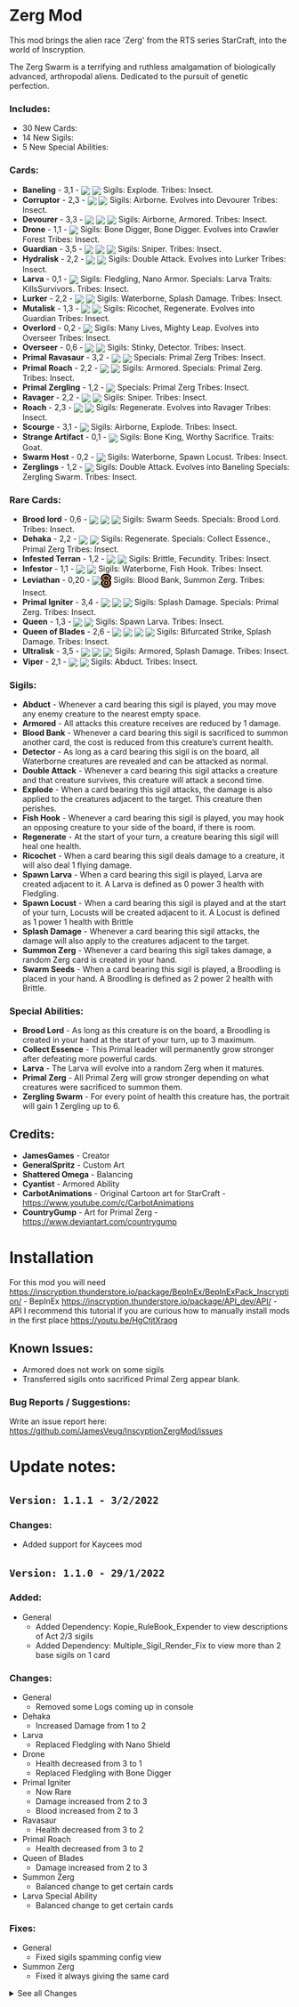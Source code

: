 # Zerg Mod
This mod brings the alien race 'Zerg' from the RTS series StarCraft, into the world of Inscryption.

The Zerg Swarm is a terrifying and ruthless amalgamation of biologically advanced, arthropodal aliens. Dedicated to the pursuit of genetic perfection.

### Includes:
- 30 New Cards:
- 14 New Sigils:
- 5 New Special Abilities:

### Cards:
- **Baneling** - 3,1 - <img align="center" src="https://tinyurl.com/2p86btxk"> <img align="center" src="https://tinyurl.com/2p86btxk"> Sigils: Explode. Tribes: Insect.
- **Corruptor** - 2,3 - <img align="center" src="https://tinyurl.com/34daekbw"> <img align="center" src="https://tinyurl.com/34daekbw"> Sigils: Airborne. Evolves into Devourer Tribes: Insect.
- **Devourer** - 3,3 - <img align="center" src="https://tinyurl.com/34daekbw"> <img align="center" src="https://tinyurl.com/34daekbw"> <img align="center" src="https://tinyurl.com/34daekbw"> Sigils: Airborne, Armored. Tribes: Insect.
- **Drone** - 1,1 - <img align="center" src="https://tinyurl.com/34daekbw"> Sigils: Bone Digger, Bone Digger. Evolves into Crawler Forest Tribes: Insect.
- **Guardian** - 3,5 - <img align="center" src="https://tinyurl.com/34daekbw"> <img align="center" src="https://tinyurl.com/34daekbw"> <img align="center" src="https://tinyurl.com/34daekbw"> Sigils: Sniper. Tribes: Insect.
- **Hydralisk** - 2,2 - <img align="center" src="https://tinyurl.com/34daekbw"> <img align="center" src="https://tinyurl.com/34daekbw"> Sigils: Double Attack. Evolves into Lurker Tribes: Insect.
- **Larva** - 0,1 - <img align="center" src="https://tinyurl.com/34daekbw"> Sigils: Fledgling, Nano Armor. Specials: Larva Traits: KillsSurvivors. Tribes: Insect.
- **Lurker** - 2,2 - <img align="center" src="https://tinyurl.com/34daekbw"> <img align="center" src="https://tinyurl.com/34daekbw"> Sigils: Waterborne, Splash Damage. Tribes: Insect.
- **Mutalisk** - 1,3 - <img align="center" src="https://tinyurl.com/34daekbw"> <img align="center" src="https://tinyurl.com/34daekbw"> Sigils: Ricochet, Regenerate. Evolves into Guardian Tribes: Insect.
- **Overlord** - 0,2 - <img align="center" src="https://tinyurl.com/34daekbw"> Sigils: Many Lives, Mighty Leap. Evolves into Overseer Tribes: Insect.
- **Overseer** - 0,6 - <img align="center" src="https://tinyurl.com/34daekbw"> <img align="center" src="https://tinyurl.com/34daekbw"> Sigils: Stinky, Detector. Tribes: Insect.
- **Primal Ravasaur** - 3,2 - <img align="center" src="https://tinyurl.com/34daekbw"> <img align="center" src="https://tinyurl.com/34daekbw"> Specials: Primal Zerg Tribes: Insect.
- **Primal Roach** - 2,2 - <img align="center" src="https://tinyurl.com/34daekbw"> <img align="center" src="https://tinyurl.com/34daekbw"> Sigils: Armored. Specials: Primal Zerg. Tribes: Insect.
- **Primal Zergling** - 1,2 - <img align="center" src="https://tinyurl.com/34daekbw"> Specials: Primal Zerg Tribes: Insect.
- **Ravager** - 2,2 - <img align="center" src="https://tinyurl.com/34daekbw"> <img align="center" src="https://tinyurl.com/34daekbw"> Sigils: Sniper. Tribes: Insect.
- **Roach** - 2,3 - <img align="center" src="https://tinyurl.com/34daekbw"> <img align="center" src="https://tinyurl.com/34daekbw"> Sigils: Regenerate. Evolves into Ravager Tribes: Insect.
- **Scourge** - 3,1 - <img align="center" src="https://tinyurl.com/34daekbw"> Sigils: Airborne, Explode. Tribes: Insect.
- **Strange Artifact** - 0,1 - <img align="center" src="https://tinyurl.com/34daekbw"> Sigils: Bone King, Worthy Sacrifice. Traits: Goat.
- **Swarm Host** - 0,2 - <img align="center" src="https://tinyurl.com/34daekbw"> Sigils: Waterborne, Spawn Locust. Tribes: Insect.
- **Zerglings** - 1,2 - <img align="center" src="https://tinyurl.com/34daekbw"> Sigils: Double Attack. Evolves into Baneling Specials: Zergling Swarm. Tribes: Insect.

### Rare Cards:
- **Brood lord** - 0,6 - <img align="center" src="https://tinyurl.com/34daekbw"> <img align="center" src="https://tinyurl.com/34daekbw"> <img align="center" src="https://tinyurl.com/34daekbw"> Sigils: Swarm Seeds. Specials: Brood Lord. Tribes: Insect.
- **Dehaka** - 2,2 - <img align="center" src="https://tinyurl.com/34daekbw"> <img align="center" src="https://tinyurl.com/34daekbw"> Sigils: Regenerate. Specials: Collect Essence., Primal Zerg Tribes: Insect.
- **Infested Terran** - 1,2 - <img align="center" src="https://tinyurl.com/2p86btxk"> <img align="center" src="https://tinyurl.com/2p86btxk"> Sigils: Brittle, Fecundity. Tribes: Insect.
- **Infestor** - 1,1 - <img align="center" src="https://tinyurl.com/34daekbw"> <img align="center" src="https://tinyurl.com/34daekbw"> Sigils: Waterborne, Fish Hook. Tribes: Insect.
- **Leviathan** - 0,20 - <img align="center" src="https://tinyurl.com/2p86btxk"><img align="center" src="https://raw.githubusercontent.com/JamesVeug/InscyptionReadmeMaker/main/Artwork/Git/cost_bone_8.png"> Sigils: Blood Bank, Summon Zerg. Tribes: Insect.
- **Primal Igniter** - 3,4 - <img align="center" src="https://tinyurl.com/34daekbw"> <img align="center" src="https://tinyurl.com/34daekbw"> <img align="center" src="https://tinyurl.com/34daekbw"> Sigils: Splash Damage. Specials: Primal Zerg. Tribes: Insect.
- **Queen** - 1,3 - <img align="center" src="https://tinyurl.com/34daekbw"> <img align="center" src="https://tinyurl.com/34daekbw"> Sigils: Spawn Larva. Tribes: Insect.
- **Queen of Blades** - 2,6 - <img align="center" src="https://tinyurl.com/34daekbw"> <img align="center" src="https://tinyurl.com/34daekbw"> <img align="center" src="https://tinyurl.com/34daekbw"> <img align="center" src="https://tinyurl.com/34daekbw"> Sigils: Bifurcated Strike, Splash Damage. Tribes: Insect.
- **Ultralisk** - 3,5 - <img align="center" src="https://tinyurl.com/34daekbw"> <img align="center" src="https://tinyurl.com/34daekbw"> <img align="center" src="https://tinyurl.com/34daekbw"> Sigils: Armored, Splash Damage. Tribes: Insect.
- **Viper** - 2,1 - <img align="center" src="https://tinyurl.com/34daekbw"> <img align="center" src="https://tinyurl.com/34daekbw"> Sigils: Abduct. Tribes: Insect.

### Sigils:
- **Abduct** - Whenever a card bearing this sigil is played, you may move any enemy creature to the nearest empty space.
- **Armored** - All attacks this creature receives are reduced by 1 damage.
- **Blood Bank** - Whenever a card bearing this sigil is sacrificed to summon another card, the cost is reduced from this creature’s current health.
- **Detector** - As long as a card bearing this sigil is on the board, all Waterborne creatures are revealed and can be attacked as normal.
- **Double Attack** - Whenever a card bearing this sigil attacks a creature and that creature survives, this creature will attack a second time.
- **Explode** - When a card bearing this sigil attacks, the damage is also applied to the creatures adjacent to the target. This creature then perishes.
- **Fish Hook** - Whenever a card bearing this sigil is played, you may hook an opposing creature to your side of the board, if there is room.
- **Regenerate** - At the start of your turn, a creature bearing this sigil will heal one health.
- **Ricochet** - When a card bearing this sigil deals damage to a creature, it will also deal 1 flying damage.
- **Spawn Larva** - When a card bearing this sigil is played, Larva are created adjacent to it. A Larva is defined as 0 power 3 health with Fledgling.
- **Spawn Locust** - When a card bearing this sigil is played and at the start of your turn, Locusts will be created adjacent to it. A Locust is defined as 1 power 1 health with Brittle
- **Splash Damage** - Whenever a card bearing this sigil attacks, the damage will also apply to the creatures adjacent to the target.
- **Summon Zerg** - Whenever a card bearing this sigil takes damage, a random Zerg card is created in your hand.
- **Swarm Seeds** - When a card bearing this sigil is played, a Broodling is placed in your hand. A Broodling is defined as 2 power 2 health with Brittle.

### Special Abilities:
- **Brood Lord** - As long as this creature is on the board, a Broodling is created in your hand at the start of your turn, up to 3 maximum.
- **Collect Essence** - This Primal leader will permanently grow stronger after defeating more powerful cards.
- **Larva** - The Larva will evolve into a random Zerg when it matures.
- **Primal Zerg** - All Primal Zerg will grow stronger depending on what creatures were sacrificed to summon them.
- **Zergling Swarm** - For every point of health this creature has, the portrait will gain 1 Zergling up to 6.


## Credits:
- **JamesGames** - Creator
- **GeneralSpritz** - Custom Art
- **Shattered Omega** - Balancing
- **Cyantist** - Armored Ability
- **CarbotAnimations** - Original Cartoon art for StarCraft - https://www.youtube.com/c/CarbotAnimations
- **CountryGump** - Art for Primal Zerg - https://www.deviantart.com/countrygump


# Installation
For this mod you will need
https://inscryption.thunderstore.io/package/BepInEx/BepInExPack_Inscryption/ - BepInEx
https://inscryption.thunderstore.io/package/API_dev/API/ - API
I recommend this tutorial if you are curious how to manually install mods in the first place https://youtu.be/HgCtjtXraog


## Known Issues:
- Armored does not work on some sigils
- Transferred sigils onto sacrificed Primal Zerg appear blank.


### Bug Reports / Suggestions:
Write an issue report here: https://github.com/JamesVeug/InscyptionZergMod/issues



# Update notes:

## `Version: 1.1.1 - 3/2/2022`
### Changes:
  - Added support for Kaycees mod

## `Version: 1.1.0 - 29/1/2022`
### Added:
- General
  - Added Dependency: Kopie_RuleBook_Expender to view descriptions of Act 2/3 sigils
  - Added Dependency: Multiple_Sigil_Render_Fix to view more than 2 base sigils on 1 card

### Changes:
- General
  - Removed some Logs coming up in console
- Dehaka
  - Increased Damage from 1 to 2
- Larva
  - Replaced Fledgling with Nano Shield
- Drone
  - Health decreased from 3 to 1
  - Replaced Fledgling with Bone Digger
- Primal Igniter
  - Now Rare
  - Damage increased from 2 to 3
  - Blood increased from 2 to 3
- Ravasaur
  - Health decreased from 3 to 2
- Primal Roach
  - Health decreased from 3 to 2
- Queen of Blades
  - Damage increased from 2 to 3
- Summon Zerg
  - Balanced change to get certain cards
- Larva Special Ability
  - Balanced change to get certain cards

### Fixes:
- General
  - Fixed sigils spamming config view
- Summon Zerg
  - Fixed it always giving the same card

<details>
  <summary>See all Changes</summary>


## `Version: 1.0.0 - 25/1/2022`
### Changes:
- Queen of Blades
    - Replaced Trifurcated with Bifurcated

### Fixes:
- Primal Zerg
  - Fixed Emits not showing
- Blood Bank
  - Fixed not working with triple blood
  - Fixed sacrificing with other cards still taking full hp


## `Version: 0.11.0 - 17/1/2022`
### Added:
- General
  - Added Watermark to all cards back in (Removed by mistake!)
- New Cards
  - Primal Roach
  - Primal Igniter

### Changes:
- General
  - Changed Tail of all Zerg units to Biomass except Mutalisk that has a Unique Tail image
  - Updated Leshy text for all cards and Sigils
  - Updated all rulebook descriptions
- Primal Zerg
  - Can now steal a random base sigil from any Card 
- Dehaka
  - Added Primal Zerg Special Ability
  - Sigils Dehaka steals are permanent
  - Now gains +1/+1 when killing a card stronger than him.
  - Resets at the beginning of a run now
- Corrupter
  - Health increased from 2 to 3
- Ultralisk
  - Damage increased from to to 3
- Crawler Forest
    - Added Mirror Special Icon
    - Added new Art by JamesGames
    - Crawler Forest can no longer be Sacrificed
- Fish Hook
    - No longer obtainable from WoodCarver
- Blood bank
    - Added new Art by General Spritz
- Detector
    - Added new Art by General Spritz
- Ricochet
    - Added new Art by General Spritz
- Spawn Locust
    - Added new Art by General Spritz
- Swarm Seeds
    - Added new Art by General Spritz

### Fixes:
- General
- Splash Damage
  - Fixed hitting after all other effects have triggered
- Explode
  - Fixed hitting after all other effects have triggered
- Detector
  - Fixed not revealing cards when a card is transformed into something that has Detector (Drone)


## `Version: 0.10.0 - 9/1/2022`
### Added:
- Added Primal Zergling
- Added Ravasaur
- Added Primal Zerg Special Ability
- Added Brood Lord Special Ability

### Changes:
- General
  - Changed Tail of all Zerg units to Biomass except Mutalisk that has a Unique Tail image
- Brood lord
  - Now gives 1 Broodling at the start of your turn 
- Guardian
  - Increased Power from 2 to 3
  - Decreased Health from 6 to 5
- Spawn Locust
  - Changed to Place 2 Locust on the board adjacent to the card with this sigil at the start of your turn
- Queen of Blades
  - Removed Regestate ability
  - Added Trifurcated Strike ability
  - Added Splash Damage ability
  - Reduced power from 4 to 2
  - Increased health from 4 to 6
  - Increased blood cost from 3 to 4
- Overlord
  - Added meme eye alternative portrait image
- Hydralisk
  - Added meme eye alternative portrait image
- Drone
  - Replaced Submerge with Evolve
- Locust
  - Increased Health from 1 to 2
- Abduct
  - Can now pull any card to the closest slot.
- Devourer
  - No longer Rare
- Queen
  - Now Rare
- Infested Terran
  - Now Rare
- Spawn Larva
  - No longer accessible from Wood Carver
- Summon Zerg
  - No longer accessible from Wood Carver

### Fixes:
- General
  - Some special abilities triggered twice
  

## `Version: 0.9.0 - 21/12/2021`
### New:
- Added Larva
- Added Larva Special Ability
- Added Summon Zerg Ability
- Added Blood Bank Ability

### Changes:
- General
  - Bumped API dependency from 1.12.0 to 1.13.0
  - Added JSONLoader 1.7.0 dependency
  - All cards now loaded by JSONLoader
  - All sigils now loaded by JSON
  - Updated all Portraits with higher resolution art
  - Special abilities GUID changed to jamesgames.inscryption.zergmod
- Leviathan
  - Reduced Power from 2 to 0
  - Increased Health from 10 to 20
  - Reduced Bone Cost from 10 to 8
  - Removed WhackAMole and Sharp Abilities
  - Added Blood Bank and Summon Zerg Abilities
- Mutalisk
  - Added Regenerate
- Hydralisk
  - Damage reduced from 3 to 2
  - Added Double Attack
- Strange Artifact
  - Can no longer Kill Survivors
- Squirrel
  - Reverted back to normal
- Overlord
  - Removed Fledgling
  - Added Sacrificial
  - Increased Blood from 1 to 2
- Guardian
  - Damage reduced from 4 to 2
  - Added Snipe
- Detector
  - Added new art by General Spritz
- Corrupter
  - Renamed to Corruptor
- Lurker
  - No longer rare

### Fixes:
- General
  - Infester and queen sizes not 114x94
- Viper
  - Correct Emission
- Scourge
  - Fixed Portrait offset
- Ricochet
  - Fixed Ricochet damage not setting to 1


## `Version: 0.8.0 - 5/1/2021`
### New:
- Strange Artifact

### Changes:
- General
  - Added first pass emissions to all cards except Zerglings
  - Removed rare background from cards that are not rare
- Ricochet
  - Can now be blocked by Mighty Leap
- Swarm Host
  - No longer rare. Obtainable from Trader
- Dehaka
  - Blood cost increased from 1 to 2
- Scourge
  - Damage increased to 3 from 1
  - Obtainable now

### Fixes:
- Dehaka
  - Fixed portrait not changing on boot
- Zerglings
  - Fixed portrait not changing when buffing hp at campfire
  - Fixed portrait not changing on boot
- Regestate
  - Fixed HP of egg not accounting for buffed health from fire.


## `Version: 0.7.0 - 2/12/2021`
### New:
- Crawler Forest

### Changes:
- General
  - Updated some Descriptions to be more descriptive
- Lurker
  - Removed Guard Dog Ability
  - Added Splash Damage Ability
- Drone
  - Added Submerge
  - Can now Evolve into Crawler Forest
- Double Attack
  - Can now double attack cards that are created after the initial cards death 
- Abduct
  - Can now be canceled by clicking on an empty slot
- Spawn Larva
  - Added new art by General Spritz
- Armoured
  - Renamed to Armored
- Draw Broodling's
  - Renamed to Swarm Seeds
- Draw Locust's
  - Renamed to Spawn Locust

### Fixes:
- Sometimes Abduct does not wiggle when it can not cast
- Soft lock when sacrificing a card that has the Detector sigil and has revealed submerged cards

## `Version: 0.6.0 - 28/11/2021`
### New:
- Added Collect Essence special ability
- Added Fish Hook ability
- Added Ricochet ability

### Changes:
- General
    - Updated some descriptions
- Dehaka
    - Added Collect Essence special ability
    - Portrait changes as he kills strong units
- Infestor
    - Removed Trifurcated Strike ability
    - Added Fish Hook ability
- Ultralisk
    - Now obtainable after defeating Prospector
- Mutalisk 
    - Health reverted back to 3 from 1
    - Removed Bombard ability 
    - Removed Airborne ability
    - Added Ricochet ability
- Roach
	- Health increased from 2 to 3
- Armoured ability
	- Added new art by General Spritz

### Fixes:
- Splash damage sometimes doesn't hit a
- Fixed Bombard hitting facedown cards



## `Version: 0.5.0 - 26/11/2021`
### New:
- Added Bombard ability

### Changes:
- General
  - Rebalanced drop rates of rare cards
  - Updated some descriptions
- Mutalisk
  - Health Reduced from 3 to 1
  - Regenerate ability removed
  - Bombard ability added
- Infested Terran
  - Bone cost increase from 1 to 2
- Draw Broodling's
  - Reduced cards drawn from 2 to 1
- Draw Locust's
  - Reduced cards drawn from 2 to 1
- Regestate
  - Health of egg now the same as the card it evolves into
  - Total turns to evolve now depends on health of card evolving into
- Double Attack
  - No longer hits face
    - Halved animation
- Devourer
  - Is now Rare
- Guardian
  - Is now Rare
- Ravager
  - Is now Rare
- Lurker
  - Is now Rare
  - Accessible from boss fights

### Fixes:
- Rare cards obtainable from common card map node 
- Splash damage no longer hits face down cards
- Fixed Regestate not having the Fledgling sigil to evolve the egg



## `Version: 0.4.0 - 24/11/2021` 
### New:
- Added Viper - 2,1 with Abduct
- Added Scourge - 1,1 with Explode and Airborne
- Added Corruptor - 2,2 with Airborne. Evolves into Devourer
- Added Devourer - 3,3 with Airborne and Armoured
- Added Guardian - 4,6

- Added Abduct Ability
- Added Detector Ability
- Added Explode Ability

### Changes:
- Infested Terran
	- Removed Blood cost so now its just 1 Bone
- Ravager
	- Renamed from Ravanger to Ravager
- Lurker
	- Removed Burrower ability
	- Added GuardDog ability
- Overlord
	- Removed Airborne ability
	- Added Fledgling ability
- Overseer
	- Removed Reach and Airborne abilities
	- Added Detector and Stinky abilities
- Splash Damage
	- Added new art by General Spritz
- Double Attack
    - No longer hits face

### Fixes:
- Fixed Infested Terran costing 1 Blood and 1 Bone

## `Version: 0.3.0 - 23/11/2021`
### New:
- Added Ravenger - 2,2 with Snipe
- Added Lurker - 2,2 with Submerge and Burrower

- Added Armoured Ability
- Added Splash Ability

- Added Watermark to all Zerg cards

### Changes:
- Bumped API plugin requirement to 1.12.0
- Hydralisk
	- Evolves into a Lurker
- Roach 
	- Evolves into a Ravenger
- Broodlord
	- Health changed to 6 from 4
	- Blood changed to 3 from 2
- Broodling
	- Damage changed to 2 from 1
	- Health changed to 2 from 1
- Queen of Blades 
	- Damage changed to 4 from 3
	- Health changed to 4 from 3
- Ultralisk 
	- No longer accessible from Trader
	- Removed Deathshield ability
	- Added Armoured ability
	- Added Splash Damage ability
- Baneling
	- Removed Trifurcated Strike ability
	- Added Splash Damage ability


## `Version: 0.2.0 - 22/11/2021`
### New:
- Added Drone - 1,1 with Bone digger
- Added Baneling - Rare - 3,1 with Brittle and Trifurcated Strike
- Added Swam Host - Rare - 0,2 with Draw 2 Locusts and Submerge
- Added Locus - 1,1 with Brittle
- Added Broodlord - 0,4 with Draw 2 Broodlings
- Added Bloodling - 1,1 with Brittle
- Added Infested Terran - 1,2 with Brittle and Fecundity
- Added Overseer - 0,6 - Rare with Reach and Airborne
- Added Infestor - 1,1 - Rare with Submerge and Trifurcated Strike
- Added Dehaka - 1,2 - Rare with Regenerate
- Added Leviathan - 2,10 - with Burrower and Sharp
- Added Ultralisk - 2,6 - with Death Shield

- Added Draw Broodlings ability
- Added Draw Locusts ability

### Changes:
- Overlord 
	- Evolves into Overseer
- Zerglings 
	- Evolve into Banelings
	- Portrait now shows how many zerglings as health. Max 6.
- Queen of Blades
	- No longer obtainable from Trader
- Mutalisk
	- Removed Trifurcated Strike
	- Added Regeneration
	- Damage changed to 1 from 2
	- Health changed to 3 from 1
- Double Attack
	- Added new art by General Spritz
- Regeneration
	- Added new art by General Spritz

### Fixes:
- Fixed all zerg card backgrounds showing as Rare



## `Version: 0.1.1 - 19/11/2021`
### New:
- All Zerg cards
    - Now have the Insect Trait
### Changes:
- Mutalisk 
	-	Damage changed to 2 from 3
- Larva 
	- Health reduced back to 1
- Kerrigan 
	- Renamed to Queen of Blades
- Final attack 
	- Renamed to Double Attack
- Touched up some card descriptions
- Touched up some ability dialogue

### Fixes:
- Fixed mod not working due to wrong directory
- Fixed Final attack direct attack animation
- Fixed Final attack sometimes not attacking


## `Version: 0.1.0 - 17/11/2021`
### New:
- Added Zergling - 1,2 with Final attack
- Added Roach - 2,2 with Regenerate
- Added Overlord - 0,4 with Airborne and Mighty Leap
- Added Kerrigan - 3,3 With Regestate
- Added Mutalisk - 3,1 with Airborne and Bifurcated Strike
- Added Queen - 1,3 With Spawn Larva
- Added Hydralisk - 3,2

- Added Regenerate ability
- Added Spawn Larva ability
- Added Final attack ability
- Added Regestate ability

### Changes:
- Squirrel art changed to a Larva

</details>